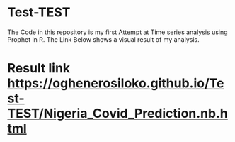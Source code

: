 # Test-TEST
The Code in this repository is my first Attempt at Time series analysis using Prophet in R. The Link Below shows a visual result of my analysis.
# Result link https://oghenerosiloko.github.io/Test-TEST/Nigeria_Covid_Prediction.nb.html
